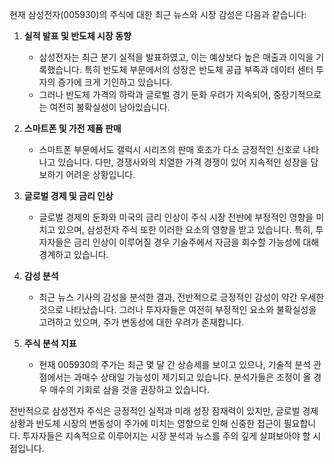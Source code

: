 현재 삼성전자(005930)의 주식에 대한 최근 뉴스와 시장 감성은 다음과 같습니다:

1. **실적 발표 및 반도체 시장 동향**
   - 삼성전자는 최근 분기 실적을 발표하였고, 이는 예상보다 높은 매출과 이익을 기록했습니다. 특히 반도체 부문에서의 성장은 반도체 공급 부족과 데이터 센터 투자의 증가에 크게 기인하고 있습니다.
   - 그러나 반도체 가격의 하락과 글로벌 경기 둔화 우려가 지속되어, 중장기적으로는 여전히 불확실성이 남아있습니다.

2. **스마트폰 및 가전 제품 판매**
   - 스마트폰 부문에서도 갤럭시 시리즈의 판매 호조가 다소 긍정적인 신호로 나타나고 있습니다. 다만, 경쟁사와의 치열한 가격 경쟁이 있어 지속적인 성장을 담보하기 어려운 상황입니다.

3. **글로벌 경제 및 금리 인상**
   - 글로벌 경제의 둔화와 미국의 금리 인상이 주식 시장 전반에 부정적인 영향을 미치고 있으며, 삼성전자 주식 또한 이러한 요소의 영향을 받고 있습니다. 특히, 투자자들은 금리 인상이 이루어질 경우 기술주에서 자금을 회수할 가능성에 대해 경계하고 있습니다.

4. **감성 분석**
   - 최근 뉴스 기사의 감성을 분석한 결과, 전반적으로 긍정적인 감성이 약간 우세한 것으로 나타났습니다. 그러나 투자자들은 여전히 부정적인 요소와 불확실성을 고려하고 있으며, 주가 변동성에 대한 우려가 존재합니다.

5. **주식 분석 지표**
   - 현재 005930의 주가는 최근 몇 달 간 상승세를 보이고 있으나, 기술적 분석 관점에서는 과매수 상태일 가능성이 제기되고 있습니다. 분석가들은 조정이 올 경우 매수의 기회로 삼을 것을 권장하고 있습니다.

전반적으로 삼성전자 주식은 긍정적인 실적과 미래 성장 잠재력이 있지만, 글로벌 경제 상황과 반도체 시장의 변동성이 주가에 미치는 영향으로 인해 신중한 접근이 필요합니다. 투자자들은 지속적으로 이루어지는 시장 분석과 뉴스를 주의 깊게 살펴보아야 할 시점입니다.